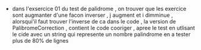 - dans l'exsercice 01 du test de palidrome , on trouver que les exercice sont augmanter d'une facon inverser , j augment et i dimminue , alorsqui'il faut trouver l'inverse de ca dans le code , la version de PalibromeCorrection  , contient le code cooriger , apree le test en utlisant le cide avec un string qui represente un nombre palindrome en a tester plus de 80% de lignes 
